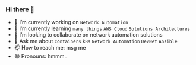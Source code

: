 ### Hi there 👋

<!--
**atarlov/atarlov** is a ✨ _special_ ✨ repository because its `README.md` (this file) appears on your GitHub profile.

Here are some ideas to get you started:
-->

- 🔭 I’m currently working on `Network Automation`
- 🌱 I’m currently learning `many things` `AWS Cloud` `Solutions Architectures`
- 👯 I’m looking to collaborate on network automation solutions
- 💬 Ask me about `containers` `k8s` `Network Automation` `DevNet` `Ansible`   
- 📫 How to reach me: msg me
- 😄 Pronouns: hmmm..


